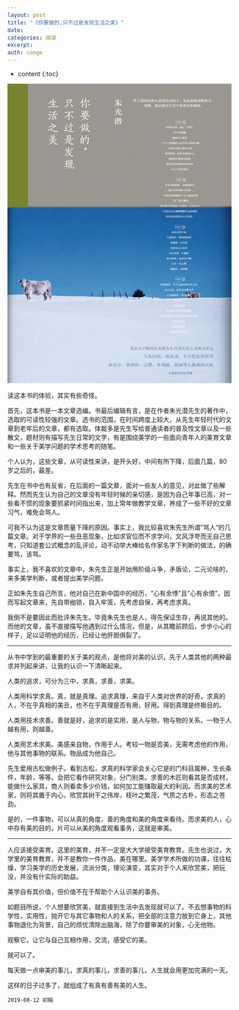 ```yaml
---
layout: post
title: "《你要做的,只不过是发现生活之美》"
date:
categories: 阅读
excerpt:
auth: conge
---
```

* content
{:toc}

![](/assets/images/阅读/118382-dadf05441c41e0f5.png)

读这本书的体验，其实有些奇怪。

首先，这本书是一本文章选编。书最后编辑有言，是在作者朱光潜先生的著作中，选取的可读性较强的文章。选书的范围，在时间跨度上较大，从先生年轻时代的文章到老年后的文章，都有选取。体裁多是先生写给普通读者的普及性文章以及一些散文，题材则有描写先生日常的文字，有是围绕美学的一些面向青年人的美育文章和一些关于美学问题的学术思考的随笔。

个人认为，这些文章，从可读性来讲，是开头好，中间有所下降，后面几篇，80岁之后的，最差。

先生在书中也有反省，在后面的一篇文章，面对一些友人的意见，对此做了些解释。然而先生认为自己的文章没有年轻时候的亲切感，是因为自己年事已高，对一些看不惯的现象要抓紧时间指出来，加上常年做教学文章，养成了一些不好的文章习气，难免会骂人。

可我不认为这是文章质量下降的原因。事实上，我比较喜欢朱先生所谓”骂人“的几篇文章。对于学界的一些丑恶现象，比如求官位而不求学问，文风浮夸而无自己思考，只知道套公式概念的乱评论，动不动举大棒给名作家名字下判断的做法，的确要骂，该骂。

事实上，我不喜欢的文章中，朱先生正是开始用阶级斗争，矛盾论，二元论啥的，来多美学判断，或者提出美学问题。

正如朱先生自己所言，他对自己在新中国中的经历，“心有余悸”且“心有余恨”。因而写起文章来，先自带枷锁，自入牢笼，先考虑自保，再考虑求真。

我倒不是要因此而批评朱先生。毕竟朱先生也是人，得先保证生存，再说其他的。而他的文章，虽不直接描写他遇到过什么情况，但是，从其瞻前顾后，步步小心的样子，足以证明他的经历，已经让他肝胆俱裂了。

-----

从书中学到的最重要的关于美的观点，是他将对美的认识，先于人类其他的两种最求并列起来讲，让我的认识一下清晰起来。

人类的追求，可分为三中，求真，求善，求美。

人类用科学求真。真，就是真理。追求真理，来自于人类对世界的好奇。求真的人，不在乎真相的美丑，也不在乎真理是否有用，好用。得到真理是终极目的。

人类用技术求善。善就是好，追求的是实用，是人与物，物与物的关系。一物于人越有用，则越善。

人类用艺术求美。美感来自物，作用于人。考较一物是否美，无需考虑他的作用，他与其他事物的联系。物品成为他自己。

先生爱用古松做例子。看到古松，求真的科学家会关心它是的门科目属种，生长条件，年龄，等等。会把它看作研究对象，分门别类。求善的木匠则看其是否成材，能做什么家具，商人则看卖多少价钱，如何加工能赚取最大的利润。而求美的艺术家，则将其置于内心，欣赏其树干之伟岸，枝叶之繁茂，气质之古朴，形态之苍劲。

是的，一件事物，可以从真的角度，善的角度和美的角度来看待。而求美的人，心中存有美的目的，片可以从美的角度观看事务，这就是审美。

----

人应该接受美育。这里的美育，并不一定是大大学接受美育教育。先生也说过，大学里的美育教育，并不是教你一件作品，美在哪里。美学学术所做的功课，往往枯燥，学习美学的历史发展，流派分类，理论演变，其实对于个人来欣赏美，把玩没，并没有什实际的助益。

美学自有其价值，但价值不在于帮助个人认识美的事务。

如题目所说，个人想要欣赏美，就直接到生活中去发现就可以了。不去想事物的科学性，实用性，抛开它与其它事物和人的关系，把全部的注意力放到它身上，其他事物退化为背景，自己的烦忧清除出脑海，除了你要审美的对象，心无他物。

观察它，让它与自己互相作用，交流，感受它的美。

就可以了。

每天做一点审美的事儿，求真的事儿，求善的事儿，人生就会用更加完满的一天。

这样的日子过多了，就组成了有真有善有美的人生。


```
2019-08-12 初稿
```
